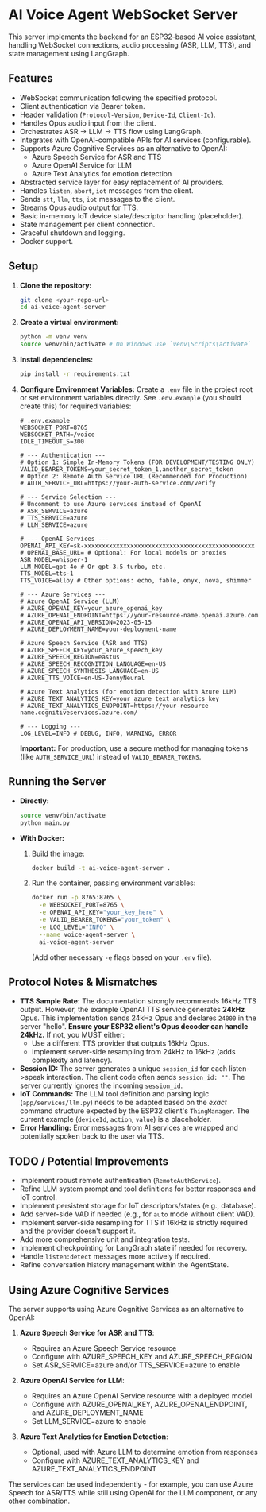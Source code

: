 # AI Voice Agent WebSocket Server

This server implements the backend for an ESP32-based AI voice assistant, handling WebSocket connections, audio processing (ASR, LLM, TTS), and state management using LangGraph.

## Features

*   WebSocket communication following the specified protocol.
*   Client authentication via Bearer token.
*   Header validation (`Protocol-Version`, `Device-Id`, `Client-Id`).
*   Handles Opus audio input from the client.
*   Orchestrates ASR -> LLM -> TTS flow using LangGraph.
*   Integrates with OpenAI-compatible APIs for AI services (configurable).
*   Supports Azure Cognitive Services as an alternative to OpenAI:
    *   Azure Speech Service for ASR and TTS
    *   Azure OpenAI Service for LLM
    *   Azure Text Analytics for emotion detection
*   Abstracted service layer for easy replacement of AI providers.
*   Handles `listen`, `abort`, `iot` messages from the client.
*   Sends `stt`, `llm`, `tts`, `iot` messages to the client.
*   Streams Opus audio output for TTS.
*   Basic in-memory IoT device state/descriptor handling (placeholder).
*   State management per client connection.
*   Graceful shutdown and logging.
*   Docker support.

## Setup

1.  **Clone the repository:**
    ```bash
    git clone <your-repo-url>
    cd ai-voice-agent-server
    ```

2.  **Create a virtual environment:**
    ```bash
    python -m venv venv
    source venv/bin/activate # On Windows use `venv\Scripts\activate`
    ```

3.  **Install dependencies:**
    ```bash
    pip install -r requirements.txt
    ```

4.  **Configure Environment Variables:**
    Create a `.env` file in the project root or set environment variables directly. See `.env.example` (you should create this) for required variables:

    ```dotenv
    # .env.example
    WEBSOCKET_PORT=8765
    WEBSOCKET_PATH=/voice
    IDLE_TIMEOUT_S=300

    # --- Authentication ---
    # Option 1: Simple In-Memory Tokens (FOR DEVELOPMENT/TESTING ONLY)
    VALID_BEARER_TOKENS=your_secret_token_1,another_secret_token
    # Option 2: Remote Auth Service URL (Recommended for Production)
    # AUTH_SERVICE_URL=https://your-auth-service.com/verify

    # --- Service Selection ---
    # Uncomment to use Azure services instead of OpenAI
    # ASR_SERVICE=azure
    # TTS_SERVICE=azure
    # LLM_SERVICE=azure

    # --- OpenAI Services ---
    OPENAI_API_KEY=sk-xxxxxxxxxxxxxxxxxxxxxxxxxxxxxxxxxxxxxxxxxxxxxxxx
    # OPENAI_BASE_URL= # Optional: For local models or proxies
    ASR_MODEL=whisper-1
    LLM_MODEL=gpt-4o # Or gpt-3.5-turbo, etc.
    TTS_MODEL=tts-1
    TTS_VOICE=alloy # Other options: echo, fable, onyx, nova, shimmer

    # --- Azure Services ---
    # Azure OpenAI Service (LLM)
    # AZURE_OPENAI_KEY=your_azure_openai_key
    # AZURE_OPENAI_ENDPOINT=https://your-resource-name.openai.azure.com
    # AZURE_OPENAI_API_VERSION=2023-05-15
    # AZURE_DEPLOYMENT_NAME=your-deployment-name

    # Azure Speech Service (ASR and TTS)
    # AZURE_SPEECH_KEY=your_azure_speech_key
    # AZURE_SPEECH_REGION=eastus
    # AZURE_SPEECH_RECOGNITION_LANGUAGE=en-US
    # AZURE_SPEECH_SYNTHESIS_LANGUAGE=en-US
    # AZURE_TTS_VOICE=en-US-JennyNeural

    # Azure Text Analytics (for emotion detection with Azure LLM)
    # AZURE_TEXT_ANALYTICS_KEY=your_azure_text_analytics_key
    # AZURE_TEXT_ANALYTICS_ENDPOINT=https://your-resource-name.cognitiveservices.azure.com/

    # --- Logging ---
    LOG_LEVEL=INFO # DEBUG, INFO, WARNING, ERROR
    ```
    **Important:** For production, use a secure method for managing tokens (like `AUTH_SERVICE_URL`) instead of `VALID_BEARER_TOKENS`.

## Running the Server

*   **Directly:**
    ```bash
    source venv/bin/activate
    python main.py
    ```

*   **With Docker:**
    1.  Build the image:
        ```bash
        docker build -t ai-voice-agent-server .
        ```
    2.  Run the container, passing environment variables:
        ```bash
        docker run -p 8765:8765 \
          -e WEBSOCKET_PORT=8765 \
          -e OPENAI_API_KEY="your_key_here" \
          -e VALID_BEARER_TOKENS="your_token" \
          -e LOG_LEVEL="INFO" \
          --name voice-agent-server \
          ai-voice-agent-server
        ```
        (Add other necessary `-e` flags based on your `.env` file).

## Protocol Notes & Mismatches

*   **TTS Sample Rate:** The documentation strongly recommends 16kHz TTS output. However, the example OpenAI TTS service generates **24kHz** Opus. This implementation sends 24kHz Opus and declares `24000` in the server "hello". **Ensure your ESP32 client's Opus decoder can handle 24kHz.** If not, you MUST either:
    *   Use a different TTS provider that outputs 16kHz Opus.
    *   Implement server-side resampling from 24kHz to 16kHz (adds complexity and latency).
*   **Session ID:** The server generates a unique `session_id` for each listen->speak interaction. The client code often sends `session_id: ""`. The server currently ignores the incoming `session_id`.
*   **IoT Commands:** The LLM tool definition and parsing logic (`app/services/llm.py`) needs to be adapted based on the *exact* command structure expected by the ESP32 client's `ThingManager`. The current example (`deviceId`, `action`, `value`) is a placeholder.
*   **Error Handling:** Error messages from AI services are wrapped and potentially spoken back to the user via TTS.

## TODO / Potential Improvements

*   Implement robust remote authentication (`RemoteAuthService`).
*   Refine LLM system prompt and tool definitions for better responses and IoT control.
*   Implement persistent storage for IoT descriptors/states (e.g., database).
*   Add server-side VAD if needed (e.g., for `auto` mode without client VAD).
*   Implement server-side resampling for TTS if 16kHz is strictly required and the provider doesn't support it.
*   Add more comprehensive unit and integration tests.
*   Implement checkpointing for LangGraph state if needed for recovery.
*   Handle `listen:detect` messages more actively if required.
*   Refine conversation history management within the AgentState.

## Using Azure Cognitive Services

The server supports using Azure Cognitive Services as an alternative to OpenAI:

1. **Azure Speech Service for ASR and TTS**:
   - Requires an Azure Speech Service resource
   - Configure with AZURE_SPEECH_KEY and AZURE_SPEECH_REGION
   - Set ASR_SERVICE=azure and/or TTS_SERVICE=azure to enable

2. **Azure OpenAI Service for LLM**:
   - Requires an Azure OpenAI Service resource with a deployed model
   - Configure with AZURE_OPENAI_KEY, AZURE_OPENAI_ENDPOINT, and AZURE_DEPLOYMENT_NAME
   - Set LLM_SERVICE=azure to enable

3. **Azure Text Analytics for Emotion Detection**:
   - Optional, used with Azure LLM to determine emotion from responses
   - Configure with AZURE_TEXT_ANALYTICS_KEY and AZURE_TEXT_ANALYTICS_ENDPOINT

The services can be used independently - for example, you can use Azure Speech for ASR/TTS while still using OpenAI for the LLM component, or any other combination.